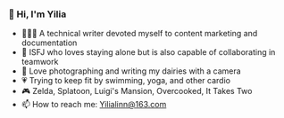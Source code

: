 ### 👋 Hi, I'm Yilia

- 👩🏻‍💻 A technical writer devoted myself to content marketing and documentation
- 🌱 ISFJ who loves staying alone but is also capable of collaborating in teamwork
- 📸 Love photographing and writing my dairies with a camera
- 💗 Trying to keep fit by swimming, yoga, and other cardio
- 🎮 Zelda, Splatoon, Luigi's Mansion, Overcooked, It Takes Two
- 📫 How to reach me: Yilialinn@163.com
